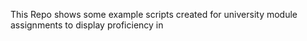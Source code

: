 This Repo shows some example scripts created for university module assignments to display proficiency in 
